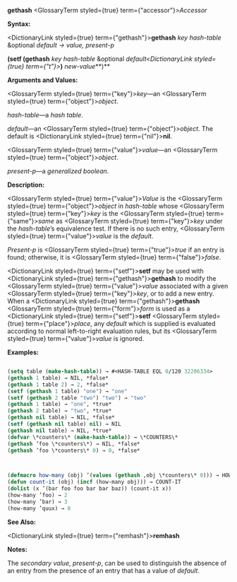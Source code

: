 **gethash** <GlossaryTerm styled={true} term={"accessor"}><i>Accessor</i></GlossaryTerm> 



**Syntax:** 



<DictionaryLink styled={true} term={"gethash"}><b>gethash</b></DictionaryLink> *key hash-table* &amp;optional *default → value, present-p* 



**(setf (gethash** *key hash-table* &amp;optional *default<DictionaryLink styled={true} term={"t"}><b>*)</b></DictionaryLink> *new-value***)** 



**Arguments and Values:** 



<GlossaryTerm styled={true} term={"key"}><i>key</i></GlossaryTerm>—an <GlossaryTerm styled={true} term={"object"}><i>object</i></GlossaryTerm>. 



*hash-table*—a *hash table*. 



*default*—an <GlossaryTerm styled={true} term={"object"}><i>object</i></GlossaryTerm>. The default is <DictionaryLink styled={true} term={"nil"}><b>nil</b></DictionaryLink>. 



<GlossaryTerm styled={true} term={"value"}><i>value</i></GlossaryTerm>—an <GlossaryTerm styled={true} term={"object"}><i>object</i></GlossaryTerm>. 



*present-p*—a *generalized boolean*. 



**Description:** 



<GlossaryTerm styled={true} term={"value"}><i>Value</i></GlossaryTerm> is the <GlossaryTerm styled={true} term={"object"}><i>object</i></GlossaryTerm> in *hash-table* whose <GlossaryTerm styled={true} term={"key"}><i>key</i></GlossaryTerm> is the <GlossaryTerm styled={true} term={"same"}><i>same</i></GlossaryTerm> as <GlossaryTerm styled={true} term={"key"}><i>key</i></GlossaryTerm> under the *hash-table*’s equivalence test. If there is no such entry, <GlossaryTerm styled={true} term={"value"}><i>value</i></GlossaryTerm> is the *default*. 



*Present-p* is <GlossaryTerm styled={true} term={"true"}><i>true</i></GlossaryTerm> if an entry is found; otherwise, it is <GlossaryTerm styled={true} term={"false"}><i>false</i></GlossaryTerm>. 



<DictionaryLink styled={true} term={"setf"}><b>setf</b></DictionaryLink> may be used with <DictionaryLink styled={true} term={"gethash"}><b>gethash</b></DictionaryLink> to modify the <GlossaryTerm styled={true} term={"value"}><i>value</i></GlossaryTerm> associated with a given <GlossaryTerm styled={true} term={"key"}><i>key</i></GlossaryTerm>, or to add a new entry. When a <DictionaryLink styled={true} term={"gethash"}><b>gethash</b></DictionaryLink> <GlossaryTerm styled={true} term={"form"}><i>form</i></GlossaryTerm> is used as a <DictionaryLink styled={true} term={"setf"}><b>setf</b></DictionaryLink> <GlossaryTerm styled={true} term={"place"}><i>place</i></GlossaryTerm>, any *default* which is supplied is evaluated according to normal left-to-right evaluation rules, but its <GlossaryTerm styled={true} term={"value"}><i>value</i></GlossaryTerm> is ignored. 



**Examples:**
```lisp

(setq table (make-hash-table)) → #<HASH-TABLE EQL 0/120 32206334> 
(gethash 1 table) → NIL, *false* 
(gethash 1 table 2) → 2, *false* 
(setf (gethash 1 table) "one") → "one" 
(setf (gethash 2 table "two") "two") → "two" 
(gethash 1 table) → "one", *true* 
(gethash 2 table) → "two", *true* 
(gethash nil table) → NIL, *false* 
(setf (gethash nil table) nil) → NIL 
(gethash nil table) → NIL, *true* 
(defvar \*counters\* (make-hash-table)) → \*COUNTERS\* 
(gethash ’foo \*counters\*) → NIL, *false* 
(gethash ’foo \*counters\* 0) → 0, *false* 



(defmacro how-many (obj) ‘(values (gethash ,obj \*counters\* 0))) → HOW-MANY 
(defun count-it (obj) (incf (how-many obj))) → COUNT-IT 
(dolist (x ’(bar foo foo bar bar baz)) (count-it x)) 
(how-many ’foo) → 2 
(how-many ’bar) → 3 
(how-many ’quux) → 0 

```
**See Also:** 



<DictionaryLink styled={true} term={"remhash"}><b>remhash</b></DictionaryLink> 



**Notes:** 



The *secondary value*, *present-p*, can be used to distinguish the absence of an entry from the presence of an entry that has a value of *default*. 



